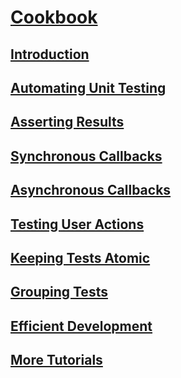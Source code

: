 # [Cookbook](http://qunitjs.com/cookbook/)

## [Introduction](http://qunitjs.com/cookbook/#introduction)

## [Automating Unit Testing](http://qunitjs.com/cookbook/#automating-unit-testing)

## [Asserting Results](http://qunitjs.com/cookbook/#asserting-results)

## [Synchronous Callbacks](http://qunitjs.com/cookbook/#synchronous-callbacks)

## [Asynchronous Callbacks](http://qunitjs.com/cookbook/#asynchronous-callbacks)

## [Testing User Actions](http://qunitjs.com/cookbook/#testing-user-actions)

## [Keeping Tests Atomic](http://qunitjs.com/cookbook/#keeping-tests-atomic)

## [Grouping Tests](http://qunitjs.com/cookbook/#grouping-tests)

## [Efficient Development](http://qunitjs.com/cookbook/#efficient-development)

## [More Tutorials](http://qunitjs.com/cookbook/#more-tutorials)